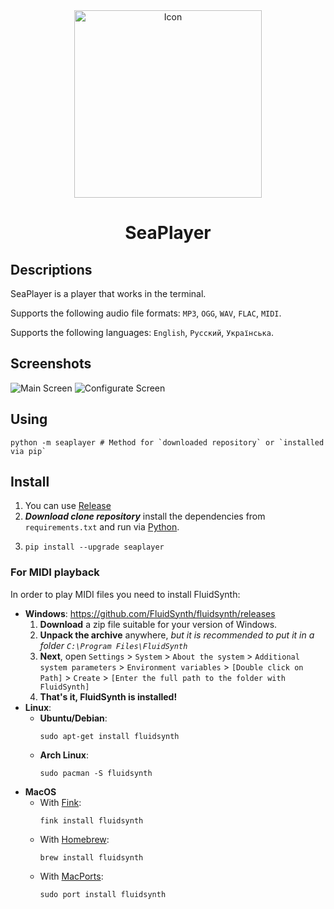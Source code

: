 <div id="header" align="center">
    <img src="https://github.com/romanin-rf/SeaPlayer/assets/60302782/937adcc4-f547-440c-8139-a5f15bffa157" alt="Icon" width="300">
</div>
<div id="header" align="center"><h1>SeaPlayer</h1></div>

## Descriptions
SeaPlayer is a player that works in the terminal.

Supports the following audio file formats: `MP3`, `OGG`, `WAV`, `FLAC`, `MIDI`.

Supports the following languages: `English`, `Русский`, `Українська`.

## Screenshots
![Main Screen](https://github.com/romanin-rf/SeaPlayer/assets/60302782/84e1f498-beab-463b-ba2a-a8a109e607c0)
![Configurate Screen](https://github.com/romanin-rf/SeaPlayer/assets/60302782/c8f0fa20-b4b8-4858-ac4a-bb8ddb8c0a39)

## Using
```shell
python -m seaplayer # Method for `downloaded repository` or `installed via pip`
```

## Install
1. You can use [Release](https://github.com/romanin-rf/sea-player/releases)
2. ***Download clone repository*** install the dependencies from `requirements.txt` and run via [Python](https://www.python.org).
3.  ```
    pip install --upgrade seaplayer
    ```

### For MIDI playback
In order to play MIDI files you need to install FluidSynth:
- **Windows**: https://github.com/FluidSynth/fluidsynth/releases
    1. **Download** a zip file suitable for your version of Windows.
    1. **Unpack the archive** anywhere, *but it is recommended to put it in a folder `C:\Program Files\FluidSynth`*
    1. **Next**, open `Settings` > `System` > `About the system` > `Additional system parameters` > `Environment variables` > `[Double click on Path]` > `Create` > `[Enter the full path to the folder with FluidSynth]`
    1. **That's it, FluidSynth is installed!**
- **Linux**:
    - **Ubuntu/Debian**:
        ```shell
        sudo apt-get install fluidsynth
        ```
    - **Arch Linux**:
        ```shell
        sudo pacman -S fluidsynth
        ```
- **MacOS**
    - With [Fink](http://www.finkproject.org/):
        ```shell
        fink install fluidsynth
        ```
    - With [Homebrew](https://brew.sh/):
        ```shell
        brew install fluidsynth
        ```
    - With [MacPorts](http://www.macports.org/):
        ```shell
        sudo port install fluidsynth
        ```

